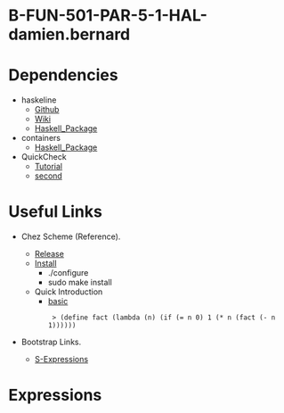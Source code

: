 # B-FUN-501-PAR-5-1-HAL-damien.bernard

# Dependencies
 - haskeline
   - [Github](https://github.com/judah/haskeline)
   - [Wiki](https://github.com/judah/haskeline/wiki)
   - [Haskell_Package](https://hackage.haskell.org/package/haskeline)
 - containers
   - [Haskell_Package](https://hackage.haskell.org/package/containers)
 - QuickCheck
   - [Tutorial](https://begriffs.com/posts/2017-01-14-design-use-quickcheck.html)
   - [second](http://www.cse.chalmers.se/~rjmh/QuickCheck/manual.html)
   
# Useful Links
 - Chez Scheme (Reference).
   - [Release](https://github.com/cisco/ChezScheme/releases/tag/v9.5.4)
   - [Install](https://github.com/cisco/ChezScheme/blob/master/BUILDING)
     - ./configure
     - sudo make install
   - Quick Introduction
     - [basic](https://cisco.github.io/ChezScheme/csug9.5/use.html#./use:h1)
       ```
        > (define fact (lambda (n) (if (= n 0) 1 (* n (fact (- n 1))))))      
       ```

 - Bootstrap Links.
   - [S-Expressions](https://en.wikipedia.org/wiki/S-expression)
   
   
# Expressions